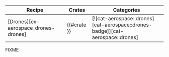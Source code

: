 | Recipe | Crates | Categories |
|---|---|---|
| [Drones][ex-aerospace_drones-drones] | {{#crate }} | [![cat-aerospace::drones][cat-aerospace::drones-badge]][cat-aerospace::drones] |

<div class="hidden">
FIXME
</div>
